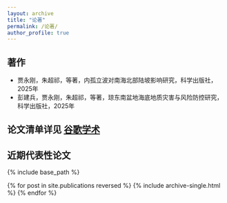 ```yaml
---
layout: archive
title: "论著"
permalink: /论著/
author_profile: true
---
```

## 著作
* 贾永刚，朱超祁，等著，内孤立波对南海北部陆坡影响研究，科学出版社，2025年
* 彭建兵，贾永刚，朱超祁，等著，琼东南盆地海底地质灾害与风险防控研究，科学出版社，2025年

## 论文清单详见 <a href="{{site.author.googlescholar}}">谷歌学术</a>
## 近期代表性论文
{% include base_path %}

{% for post in site.publications reversed %}
  {% include archive-single.html %}
{% endfor %}
